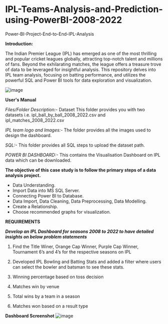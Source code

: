 # IPL-Teams-Analysis-and-Prediction-using-PowerBI-2008-2022
Power-BI-Project-End-to-End-IPL-Analysis

**Introduction:**

The Indian Premier League (IPL) has emerged as one of the most thrilling and popular cricket leagues globally, attracting top-notch talent and millions of fans. Beyond the exhilarating matches, the league offers a treasure trove of data to be leveraged for insightful analysis. This repository delves into IPL team analysis, focusing on batting performance, and utilizes the powerful SQL and Power BI tools for data exploration and visualization.
 
![image](https://github.com/kumar1284/IPL-Teams-Analysis-and-Prediction-using-PowerBI--2008-2022-/assets/61418062/5f9dbbf7-cc55-47eb-8fe7-6df119108967)

**User's Manual**

_Files/Folder	Description:-_ Dataset	This folder provides you with two datasets i.e. ipl_ball_by_ball_2008_2022.csv and ipl_matches_2008_2022.csv

_IPL team logo and Images:-_	The folder provides all the images used to design the dashboard.

_SQL:-_	This folder provides all SQL steps to upload the dataset path.

_POWER BI DASHBOARD:-_	This contains the Visualisation Dashboard on IPL data which can be downloaded.


**The objective of this case study is to follow the primary steps of a data analysis project.**
  - Data Understanding.
  - Import Data into MS SQL Server.
  - Connecting Power BI to Database.
  - Data Import, Data Cleaning, Data Preprocessing, Data Modelling.
  - Create a Relationship.
  - Choose recommended graphs for visualization.

**REQUIREMENTS**

_**Develop an IPL Dashboard for seasons 2008 to 2022 to have detailed insights on below problem statements**_
1. Find the Title Winer, Orange Cap Winner, Purple Cap Winner, Tournament 6’s and 4’s for the respective seasons on IPL 

2. Developed IPL Bowling and Batting Stats and added a filter where users can select the bowler and batsman to see these stats.

3. Winning percentage based on toss decision 

4. Matches win by venue

5. Total wins by a team in a season

6. Matches won based on a result type


**Dashboard Screenshot**
![image](https://github.com/kumar1284/IPL-Teams-Analysis-and-Prediction-using-PowerBI--2008-2022-/assets/61418062/1e1c4255-b43a-4574-92b4-9f85189aac22)
